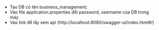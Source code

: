 - Tạo DB có tên business_management;
- Vào file application.properties đổi password, username của DB trong máy
- Vào link để lấy xem api (http://localhost:8080/swagger-ui/index.html#/)
